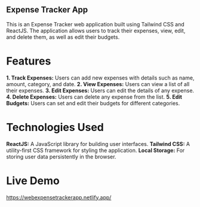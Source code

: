 ## Expense Tracker App
This is an Expense Tracker web application built using Tailwind CSS and ReactJS. The application allows users to track their expenses, view, edit, and delete them, as well as edit their budgets.

# Features
**1. Track Expenses:** Users can add new expenses with details such as name, amount, category, and date.
**2. View Expenses:** Users can view a list of all their expenses.
**3. Edit Expenses:** Users can edit the details of any expense.
**4. Delete Expenses:** Users can delete any expense from the list.
**5. Edit Budgets:** Users can set and edit their budgets for different categories.
# Technologies Used
**ReactJS:** A JavaScript library for building user interfaces.
**Tailwind CSS:** A utility-first CSS framework for styling the application.
**Local Storage:** For storing user data persistently in the browser.

# Live Demo
<a>https://webexpensetrackerapp.netlify.app/</a>
